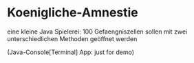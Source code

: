 # Koenigliche-Amnestie
eine kleine Java Spielerei: 100 Gefaengniszellen sollen mit zwei unterschiedlichen Methoden geöffnet werden


(Java-Console[Terminal] App: just for demo)
